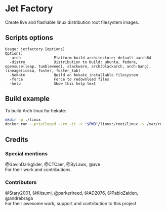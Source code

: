 # Jet Factory

Create live and flashable linux distribution root filesystem images.

## Scripts options

```
Usage: jetfactory [options]
Options:
  -arch               Platform build architecture; default aarch64
  -distro             Distribution to build: ubuntu, fedora, opensuse(leap, tumbleweed), slackware, arch(blackarch, arch-bang), lineage(icosa, foster, foster_tab)
  -hekate             Build an hekate installable filesystem
  -force              Force to redownload files
  -help               Show this help text
```

## Build example

To build Arch linux for hekate:

```sh
mkdir -p ./linux
docker run --privileged --rm -it -v "$PWD"/linux:/root/linux -v /var/run/docker.sock:/var/run/docker.sock alizkan/jet-factory:latest -distro arch -hekate
```

## Credits

### Special mentions

@GavinDarkglider, @CTCaer, @ByLaws, @ave \
For their work and contributions.

### Contributors

@Stary2001, @Kitsumi, @parkerlreed, @AD2076, @PabloZaiden, @andrebraga \
For their awesome work, support and contribution to this project
